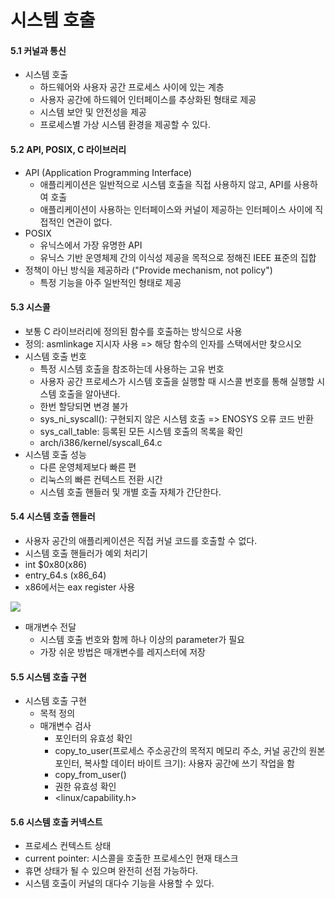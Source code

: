 # 시스템 호출

#### 5.1 커널과 통신

- 시스템 호출
  - 하드웨어와 사용자 공간 프로세스 사이에 있는 계층
  - 사용자 공간에 하드웨어 인터페이스를 추상화된 형태로 제공
  - 시스템 보안 및 안전성을 제공
  - 프로세스별 가상 시스템 환경을 제공할 수 있다.



#### 5.2 API, POSIX, C 라이브러리

- API (Application Programming Interface)
  - 애플리케이션은 일반적으로 시스템 호출을 직접 사용하지 않고, API를 사용하여 호출
  - 애플리케이션이 사용하는 인터페이스와 커널이 제공하는 인터페이스 사이에 직접적인 연관이 없다.
- POSIX
  - 유닉스에서 가장 유명한 API
  - 유닉스 기반 운영체제 간의 이식성 제공을 목적으로 정해진 IEEE 표준의 집합
- 정책이 아닌 방식을 제공하라 ("Provide mechanism, not policy")
  - 특정 기능을 아주 일반적인 형태로 제공



#### 5.3 시스콜

- 보통 C 라이브러리에 정의된 함수를 호출하는 방식으로 사용
- 정의: asmlinkage 지시자 사용 => 해당 함수의 인자를 스택에서만 찾으시오
- 시스템 호출 번호
  - 특정 시스템 호출을 참조하는데 사용하는 고유 번호
  - 사용자 공간 프로세스가 시스템 호출을 실행할 때 시스콜 번호를 통해 실행할 시스템 호출을 알아낸다.
  - 한번 할당되면 변경 불가
  - sys_ni_syscall(): 구현되지 않은 시스템 호출 => ENOSYS 오류 코드 반환
  - sys_call_table: 등록된 모든 시스템 호출의 목록을 확인
  - arch/i386/kernel/syscall_64.c
- 시스템 호출 성능
  - 다른 운영체제보다 빠른 편
  - 리눅스의 빠른 컨텍스트 전환 시간
  - 시스템 호출 핸들러 및 개별 호출 자체가 간단한다.



#### 5.4 시스템 호출 핸들러

- 사용자 공간의 애플리케이션은 직접 커널 코드를 호출할 수 없다.
- 시스템 호출 핸들러가 예외 처리기
- int $0x80(x86)
- entry_64.s (x86_64)
- x86에서는 eax register 사용

![](C:\Users\user\Desktop\kernel_study\images\5_1.PNG)

- 매개변수 전달
  - 시스템 호출 번호와 함께 하나 이상의 parameter가 필요
  - 가장 쉬운 방법은 매개변수를 레지스터에 저장



#### 5.5 시스템 호출 구현

- 시스템 호출 구현
  - 목적 정의
  - 매개변수 검사
    - 포인터의 유효성 확인
    - copy_to_user(프로세스 주소공간의 목적지 메모리 주소, 커널 공간의 원본 포인터, 복사할 데이터 바이트 크기): 사용자 공간에 쓰기 작업을 함
    - copy_from_user()
    - 권한 유효성 확인
    - <linux/capability.h>



#### 5.6 시스템 호출 커넥스트

- 프로세스 컨텍스트 상태
- current pointer: 시스콜을 호출한 프로세스인 현재 태스크
- 휴면 상태가 될 수 있으며 완전히 선점 가능하다.
- 시스템 호출이 커널의 대다수 기능을 사용할 수 있다.

